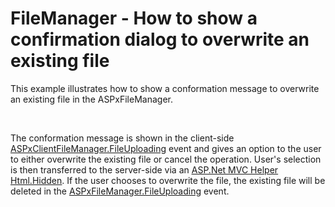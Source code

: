 # FileManager - How to show a confirmation dialog to overwrite an existing file


<p>This example illustrates how to show a conformation message to overwrite an existing file in the ASPxFileManager. </p><br />
<p>The conformation message is shown in the client-side <a href="http://documentation.devexpress.com/#AspNet/DevExpressWebASPxFileManagerScriptsASPxClientFileManager_FileUploadingtopic"><u>ASPxClientFileManager.FileUploading</u></a> event and gives an option to the user to either overwrite the existing file or cancel the operation. User's selection is then transferred to the server-side via an <a href="http://msdn.microsoft.com/en-us/library/dd492508(v=vs.100).aspx"><u>ASP.Net MVC Helper Html.Hidden</u></a>. If the user chooses to overwrite the file, the existing file will be deleted in the <a href="http://documentation.devexpress.com/#AspNet/DevExpressWebASPxFileManagerASPxFileManager_FileUploadingtopic"><u>ASPxFileManager.FileUploading</u></a> event. </p>

<br/>


